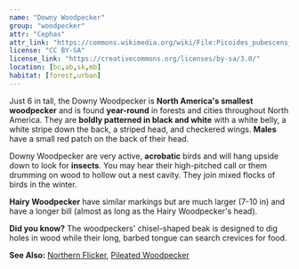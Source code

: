 ```yaml
---
name: "Downy Woodpecker"
group: "woodpecker"
attr: "Cephas"
attr_link: "https://commons.wikimedia.org/wiki/File:Picoides_pubescens_f_CT3.jpg"
license: "CC BY-SA"
license_link: "https://creativecommons.org/licenses/by-sa/3.0/"
location: [bc,ab,sk,mb]
habitat: [forest,urban]
---
```

Just 6 in tall, the Downy Woodpecker is **North America's smallest woodpecker** and is found **year-round** in forests and cities throughout North America. They are **boldly patterned in black and white** with a white belly, a white stripe down the back, a striped head, and checkered wings. **Males** have a small red patch on the back of their head.

Downy Woodpecker are very active, **acrobatic** birds and will hang upside down to look for **insects**. You may hear their high-pitched call or them drumming on wood to hollow out a nest cavity. They join mixed flocks of birds in the winter.

**Hairy Woodpecker** have similar markings but are much larger (7-10 in) and have a longer bill (almost as long as the Hairy Woodpecker's head).

**Did you know?** The woodpeckers' chisel-shaped beak is designed to dig holes in wood while their long, barbed tongue can search crevices for food.

<!-- generated, do not edit -->
**See Also:**
[Northern Flicker](/{{section}}/norflick),
[Pileated Woodpecker](/{{section}}/pileated)
